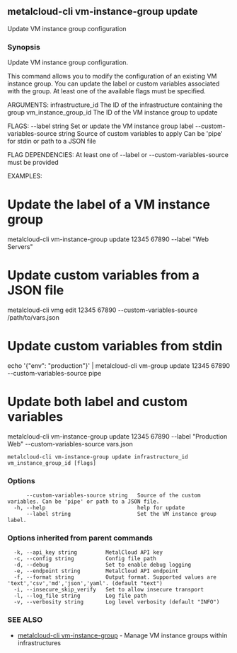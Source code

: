 ## metalcloud-cli vm-instance-group update

Update VM instance group configuration

### Synopsis

Update VM instance group configuration.

This command allows you to modify the configuration of an existing VM instance
group. You can update the label or custom variables associated with the group.
At least one of the available flags must be specified.

ARGUMENTS:
  infrastructure_id     The ID of the infrastructure containing the group
  vm_instance_group_id  The ID of the VM instance group to update

FLAGS:
  --label string                      Set or update the VM instance group label
  --custom-variables-source string    Source of custom variables to apply
                                     Can be 'pipe' for stdin or path to a JSON file

FLAG DEPENDENCIES:
  At least one of --label or --custom-variables-source must be provided

EXAMPLES:
  # Update the label of a VM instance group
  metalcloud-cli vm-instance-group update 12345 67890 --label "Web Servers"
  
  # Update custom variables from a JSON file
  metalcloud-cli vmg edit 12345 67890 --custom-variables-source /path/to/vars.json
  
  # Update custom variables from stdin
  echo '{"env": "production"}' | metalcloud-cli vm-group update 12345 67890 --custom-variables-source pipe
  
  # Update both label and custom variables
  metalcloud-cli vm-instance-group update 12345 67890 --label "Production Web" --custom-variables-source vars.json

```
metalcloud-cli vm-instance-group update infrastructure_id vm_instance_group_id [flags]
```

### Options

```
      --custom-variables-source string   Source of the custom variables. Can be 'pipe' or path to a JSON file.
  -h, --help                             help for update
      --label string                     Set the VM instance group label.
```

### Options inherited from parent commands

```
  -k, --api_key string         MetalCloud API key
  -c, --config string          Config file path
  -d, --debug                  Set to enable debug logging
  -e, --endpoint string        MetalCloud API endpoint
  -f, --format string          Output format. Supported values are 'text','csv','md','json','yaml'. (default "text")
  -i, --insecure_skip_verify   Set to allow insecure transport
  -l, --log_file string        Log file path
  -v, --verbosity string       Log level verbosity (default "INFO")
```

### SEE ALSO

* [metalcloud-cli vm-instance-group](metalcloud-cli_vm-instance-group.md)	 - Manage VM instance groups within infrastructures

